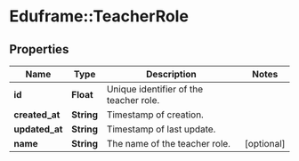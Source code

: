 # Eduframe::TeacherRole

## Properties
Name | Type | Description | Notes
------------ | ------------- | ------------- | -------------
**id** | **Float** | Unique identifier of the teacher role. | 
**created_at** | **String** | Timestamp of creation. | 
**updated_at** | **String** | Timestamp of last update. | 
**name** | **String** | The name of the teacher role. | [optional] 


